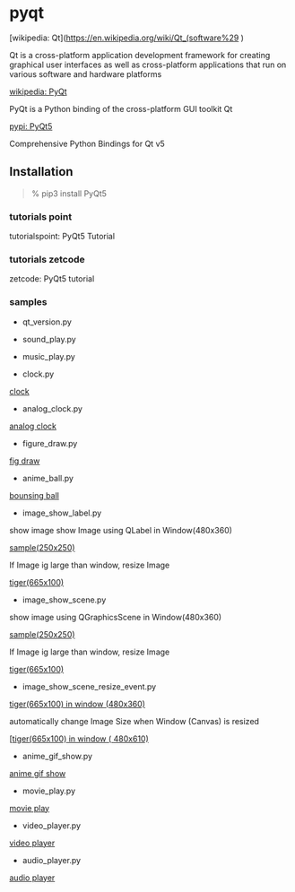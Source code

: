 pyqt
===============

[wikipedia: Qt](https://en.wikipedia.org/wiki/Qt_(software%29 )

Qt  is a cross-platform application development framework for creating graphical user interfaces 
as well as cross-platform applications that run on various software and hardware platforms

[wikipedia: PyQt](https://en.wikipedia.org/wiki/PyQt)

PyQt is a Python binding of the cross-platform GUI toolkit Qt

[pypi: PyQt5](https://pypi.org/project/PyQt5/)

Comprehensive Python Bindings for Qt v5

## Installation

> % pip3 install PyQt5

### tutorials point

tutorialspoint: PyQt5 Tutorial  

### tutorials  zetcode

zetcode: PyQt5 tutorial  

### samples

- qt_version.py  

- sound_play.py  

- music_play.py  

- clock.py

 [clock](https://github.com//ohwada/MAC_cpp_Samples/tree/master/MAC_Python_Samples/screenshots/qt_clock.png)

- analog_clock.py  

 [analog clock](https://github.com//ohwada/MAC_cpp_Samples/tree/master/MAC_Python_Samples/screenshots/qt_analog_clock.png)

- figure_draw.py

 [fig draw](https://github.com//ohwada/MAC_cpp_Samples/tree/master/MAC_Python_Samples/result/qt_figure_draw.png)

- anime_ball.py

 [bounsing ball](https://github.com//ohwada/MAC_cpp_Samples/tree/master/MAC_Python_Samples/result/qt_anime_ball.png)

- image_show_label.py  

show image show Image using QLabel in Window(480x360)

 [sample(250x250)](https://github.com//ohwada/MAC_cpp_Samples/tree/master/MAC_Python_Samples/screenshots/qt_image_show_label_sample.png)  

If Image ig large than window, resize Image

 [tiger(665x100)](https://github.com//ohwada/MAC_cpp_Samples/tree/master/MAC_Python_Samples/screenshots/qt_image_show_label_tiger.png)  

- image_show_scene.py  

show image  using QGraphicsScene in Window(480x360)

 [sample(250x250)](https://github.com//ohwada/MAC_cpp_Samples/tree/master/MAC_Python_Samples/screenshots/qt_image_show_scene_sample.png)  

If Image ig large than window, resize Image

 [tiger(665x100)](https://github.com//ohwada/MAC_cpp_Samples/tree/master/MAC_Python_Samples/screenshots/qt_image_show_scene_tiger.png)  

- image_show_scene_resize_event.py

 [tiger(665x100)  in window (480x360) ](https://github.com//ohwada/MAC_cpp_Samples/tree/master/MAC_Python_Samples/screenshots/qt_image_show_scene_resize_event_tiger_360.png)  

automatically change Image Size when Window  (Canvas) is resized  

 [[tiger(665x100)  in window ( 480x610) ](https://github.com//ohwada/MAC_cpp_Samples/tree/master/MAC_Python_Samples/screenshots/qt_image_show_scene_resize_event_tiger_610.png)  

- anime_gif_show.py  

 [anime gif show](https://github.com//ohwada/MAC_cpp_Samples/tree/master/MAC_Python_Samples/screenshots/qt_anime_gif_show.png)  

- movie_play.py  

 [movie play](https://github.com//ohwada/MAC_cpp_Samples/tree/master/MAC_Python_Samples/screenshots/qt_movie_play.png)  
 
- video_player.py  

 [video player](https://github.com//ohwada/MAC_cpp_Samples/tree/master/MAC_Python_Samples/screenshots/qt_video_player.png)  

- audio_player.py  

 [audio player](https://github.com//ohwada/MAC_cpp_Samples/tree/master/MAC_Python_Samples/screenshots/qt_audio_player.png)  


